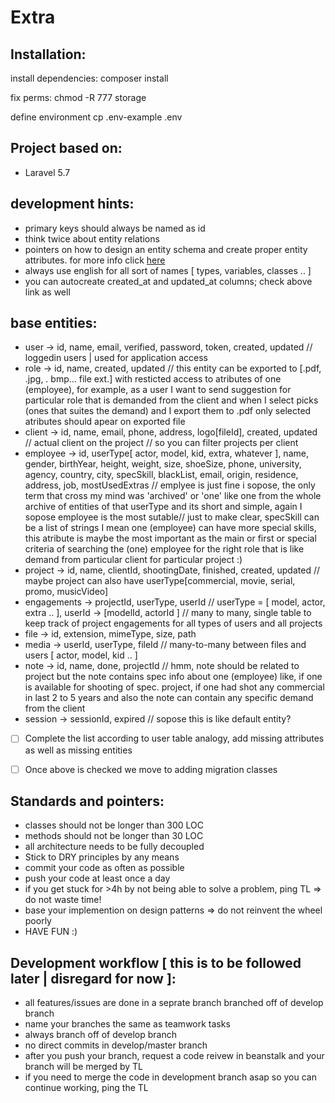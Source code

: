 # Extra

## Installation:

install dependencies:
    composer install

fix perms:
    chmod -R 777 storage

define environment
    cp .env-example .env

## Project based on:

* Laravel 5.7

## development hints:

* primary keys should always be named as id
* think twice about entity relations
* pointers on how to design an entity schema and create proper entity attributes. for more info click [here](https://laravel.com/docs/5.7/migrations)
* always use english for all sort of names [ types, variables, classes .. ]
* you can autocreate created_at and updated_at columns; check above link as well

## base entities:

* user -> id, name, email, verified, password, token, created, updated // loggedin users | used for application access
* role -> id, name, created, updated // this entity can be exported to [.pdf, .jpg, . bmp... file ext.] with resticted access to atributes of one (employee), for example, as a user I want to send suggestion for particular role that is demanded from the client and when I select picks (ones that suites the demand) and I export them to .pdf only selected atributes should apear on exported file
* client -> id, name, email, phone, address, logo[fileId], created, updated // actual client on the project // so you can filter projects per client
* employee -> id, userType[ actor, model, kid, extra, whatever ], name, gender, birthYear, height, weight, size, shoeSize, phone, university, agency, country, city, specSkill, blackList, email, origin, residence, address, job, mostUsedExtras // emplyee is just fine i sopose, the only term that cross my mind was 'archived' or 'one' like one from the whole archive of entities of that userType and its short and simple, again I sopose employee is the most sutable// just to make clear, specSkill can be a list of strings I mean one (employee) can have more special skills, this atribute is maybe the most important as the main or first or special criteria of searching the (one) employee for the right role that is like demand from particular client for particular project :)
* project -> id, name, clientId, shootingDate, finished, created, updated // maybe project can also have userType[commercial, movie, serial, promo, musicVideo]
* engagements -> projectId, userType, userId // userType = [ model, actor, extra .. ], userId -> [modelId, actorId ] // many to many, single table to keep track of project engagements for all types of users and all projects
* file -> id, extension, mimeType, size, path
* media -> userId, userType, fileId // many-to-many between files and users [ actor, model, kid .. ]
* note -> id, name, done, projectId // hmm, note should be related to project but the note contains spec info about one (employee) like, if one is available for shooting of spec. project, if one had shot any commercial in last 2 to 5 years and also the note can contain any specific demand from the client
* session -> sessionId, expired // sopose this is like default entity? 


- [ ] Complete the list according to user table analogy, add missing attributes as well as missing entities
- [ ] Once above is checked we move to adding migration classes


## Standards and pointers:

* classes should not be longer than 300 LOC
* methods should not be longer than 30 LOC
* all architecture needs to be fully decoupled
* Stick to DRY principles by any means
* commit your code as often as possible
* push your code at least once a day
* if you get stuck for >4h by not being able to solve a problem, ping TL => do not waste time!
* base your implemention on design patterns => do not reinvent the wheel poorly
* HAVE FUN :)

## Development workflow [ this is to be followed later | disregard for now ]:

* all features/issues are done in a seprate branch branched off of develop branch
* name your branches the same as teamwork tasks
* always branch off of develop branch
* no direct commits in develop/master branch
* after you push your branch, request a code reivew in beanstalk and your branch will be merged by TL
* if you need to merge the code in development branch asap so you can continue working, ping the TL
